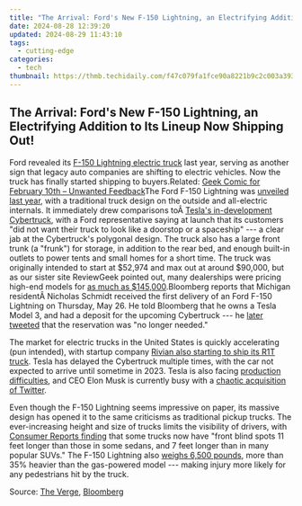 ```yaml
---
title: "The Arrival: Ford's New F-150 Lightning, an Electrifying Addition to Its Lineup Now Shipping Out!"
date: 2024-08-28 12:39:20
updated: 2024-08-29 11:43:10
tags:
  - cutting-edge
categories:
  - tech
thumbnail: https://thmb.techidaily.com/f47c079fa1fce90a8221b9c2c003a393b4231e2fbb42dbd4e99eb8971ba63ab6.jpg
---
```


## The Arrival: Ford's New F-150 Lightning, an Electrifying Addition to Its Lineup Now Shipping Out!

Ford revealed its [F-150 Lightning electric truck](https://www.ford.com/trucks/f150/f150-lightning/) last year, serving as another sign that legacy auto companies are shifting to electric vehicles. Now the truck has finally started shipping to buyers.Related: [Geek Comic for February 10th – Unwanted Feedback](https://www.reviewgeek.com/104798/everything-we-know-about-the-tesla-cybertruck/)The Ford F-150 Lightning was [unveiled last year](https://www.cnbc.com/2021/05/21/from-anti-tesla-design-to-huge-frunk-5-things-about-fords-f-150-lightning.html), with a traditional truck design on the outside and all-electric internals. It immediately drew comparisons toÂ [Tesla's in-development Cybertruck](https://www.reviewgeek.com/104798/everything-we-know-about-the-tesla-cybertruck/), with a Ford representative saying at launch that its customers "did not want their truck to look like a doorstop or a spaceship" --- a clear jab at the Cybertruck's polygonal design. The truck also has a large front trunk (a "frunk") for storage, in addition to the rear bed, and enough built-in outlets to power tents and small homes for a short time. The truck was originally intended to start at $52,974 and max out at around $90,000, but as our sister site ReviewGeek pointed out, many dealerships were pricing high-end models for [as much as $145,000](https://www.reviewgeek.com/117911/ford-f-150-lightning-prices-exceed-145k-as-dealers-break-rules/).Bloomberg reports that Michigan residentÂ Nicholas Schmidt received the first delivery of an Ford F-150 Lightning on Thursday, May 26\. He told Bloomberg that he owns a Tesla Model 3, and had a deposit for the upcoming Cybertruck --- he [later tweeted](https://twitter.com/oneguynick/status/1530203735309357057) that the reservation was "no longer needed."

 The market for electric trucks in the United States is quickly accelerating (pun intended), with startup company [Rivian also starting to ship its R1T truck](https://www.reviewgeek.com/149012/rivian-r1t-electric-truck-review/). Tesla has delayed the Cybertruck multiple times, with the car not expected to arrive until sometime in 2023\. Tesla is also facing [production difficulties](https://www.reuters.com/business/autos-transportation/tesla-delays-plan-restore-shanghai-plant-output-pre-lockdown-levels-memo-2022-05-16/), and CEO Elon Musk is currently busy with a [chaotic acquisition of Twitter](https://www.cnbc.com/2022/05/26/twitter-shareholders-sue-elon-musk-and-twitter-over-chaotic-deal.html).

 Even though the F-150 Lightning seems impressive on paper, its massive design has opened it to the same criticisms as traditional pickup trucks. The ever-increasing height and size of trucks limits the visibility of drivers, with [Consumer Reports finding](https://www.consumerreports.org/car-safety/the-hidden-dangers-of-big-trucks/) that some trucks now have "front blind spots 11 feet longer than those in some sedans, and 7 feet longer than in many popular SUVs." The F-150 Lightning also [weighs 6,500 pounds](https://slate.com/business/2021/05/ford-f150-lightning-electric-weight.html), more than 35% heavier than the gas-powered model --- making injury more likely for any pedestrians hit by the truck.

 Source: [The Verge](https://www.theverge.com/2022/5/27/23144346/ford-delivers-first-f150-lightning-electric-truck-chevy-tesla), [Bloomberg](https://www.bloomberg.com/news/articles/2022-05-26/ford-f-150-lightning-first-sale-goes-to-would-be-tesla-cybertruck-buyer)

<ins class="adsbygoogle"
     style="display:block"
     data-ad-format="autorelaxed"
     data-ad-client="ca-pub-7571918770474297"
     data-ad-slot="1223367746"></ins>



<ins class="adsbygoogle"
     style="display:block"
     data-ad-client="ca-pub-7571918770474297"
     data-ad-slot="8358498916"
     data-ad-format="auto"
     data-full-width-responsive="true"></ins>
